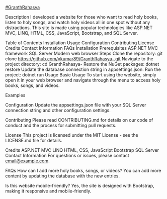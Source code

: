 [#GranthRahasya](https://granthrahasya.bsite.net/)

Description
I developed a website for those who want to read holy books, listen to holy songs, and watch holy videos all in one spot without any distractions. This site is made using popular technologies like ASP.NET MVC, LINQ, HTML, CSS, JavaScript, Bootstrap, and SQL Server.

Table of Contents
Installation
Usage
Configuration
Contributing
License
Credits
Contact Information
FAQs
Installation
Prerequisites
ASP.NET MVC framework
SQL Server
Modern web browser
Steps
Clone the repository: git clone https://github.com/vkumar89/GranthRahasya-.git
Navigate to the project directory: cd GranthRahasya-
Restore the NuGet packages: dotnet restore
Update the database connection string in appsettings.json.
Run the project: dotnet run
Usage
Basic Usage
To start using the website, simply open it in your web browser and navigate through the menu to access holy books, songs, and videos.

Examples

Configuration
Update the appsettings.json file with your SQL Server connection string and other configuration settings.

Contributing
Please read CONTRIBUTING.md for details on our code of conduct and the process for submitting pull requests.

License
This project is licensed under the MIT License - see the LICENSE.md file for details.

Credits
ASP.NET MVC
LINQ
HTML, CSS, JavaScript
Bootstrap
SQL Server
Contact Information
For questions or issues, please contact email@example.com.

FAQs
How can I add more holy books, songs, or videos?
You can add more content by updating the database with the new entries.

Is this website mobile-friendly?
Yes, the site is designed with Bootstrap, making it responsive and mobile-friendly.

